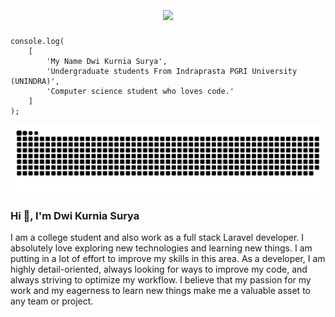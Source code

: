 <div align="center">
  <h1 align="center"> <img align="center" height="80" src="https://readme-typing-svg.herokuapp.com/?lines=╰(*°▽°*)╯;(っ°Д°%20)っ&font=Roboto&center=true" /> </h1>
</div>

```
console.log(
    [
        'My Name Dwi Kurnia Surya',
        'Undergraduate students From Indraprasta PGRI University (UNINDRA)',
        'Computer science student who loves code.'
    ]
);
```

<div align="center"><img src="https://raw.githubusercontent.com/platane/snk/output/github-contribution-grid-snake-dark.svg" ></div>

### Hi 👋, I'm Dwi Kurnia Surya

I am a college student and also work as a full stack Laravel developer. I absolutely love exploring new technologies and learning new things. I am putting in a lot of effort to improve my skills in this area. As a developer, I am highly detail-oriented, always looking for ways to improve my code, and always striving to optimize my workflow. I believe that my passion for my work and my eagerness to learn new things make me a valuable asset to any team or project.

